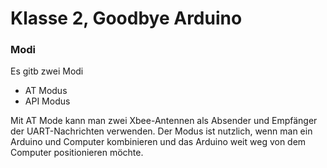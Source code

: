 # Klasse 2, Goodbye Arduino

### Modi
Es gitb zwei Modi

* AT Modus
* API Modus

Mit AT Mode kann man zwei Xbee-Antennen als Absender und Empfänger der UART-Nachrichten verwenden.
Der Modus ist nutzlich, wenn man ein Arduino und Computer kombinieren und das Arduino weit weg von dem Computer positionieren möchte.